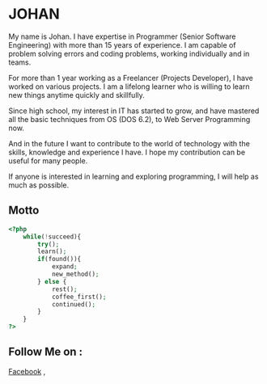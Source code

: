 # JOHAN

My name is Johan. I have expertise in Programmer (Senior Software Engineering) with more than 15 years of experience. I am capable of problem solving errors and coding problems, working individually and in teams.

For more than 1 year working as a Freelancer (Projects Developer), I have worked on various projects. I am a lifelong learner who is willing to learn new things anytime quickly and skillfully.

Since high school, my interest in IT has started to grow, and have mastered all the basic techniques from OS (DOS 6.2), to Web Server Programming now.

And in the future I want to contribute to the world of technology with the skills, knowledge and experience I have. I hope my contribution can be useful for many people.

If anyone is interested in learning and exploring programming, I will help as much as possible.

## Motto

```php
<?php
    while(!succeed){
        try();
        learn();        
        if(found()){
            expand;
            new_method();
        } else {
            rest();
            coffee_first();
            continued();
        }        
    }
?>

```

## Follow Me on :

[Facebook](https://www.facebook.com/pmp094ql) ,

